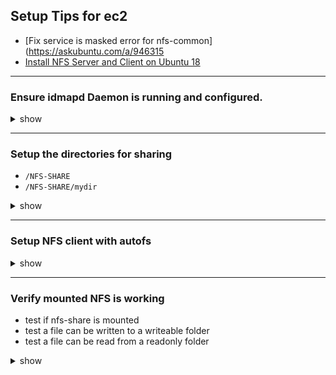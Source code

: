 ## Setup Tips for ec2
- [Fix service is masked error for nfs-common](https://askubuntu.com/a/946315
- [Install NFS Server and Client on Ubuntu 18](https://vitux.com/install-nfs-server-and-client-on-ubuntu/)
---

### Ensure idmapd Daemon is running and configured.
<details><summary>show</summary>
<p>

```bash
sudo vi /etc/default/nfs-common
# add the line
NEED_IDMAPD=YES
sudo vi /etc/idmapd.conf
# add the line
Domain = yourdomain.com
# Unmask and start idmapd
sudo rm /lib/systemd/system/nfs-common.service
sudo systemctl start nfs-common
```
</p>
</details>

---
### Setup the directories for sharing
- `/NFS-SHARE`
- `/NFS-SHARE/mydir` 
<details><summary>show</summary>
<p>

```bash
sudo mkdir -p /NFS-SHARE/mydir
sudo vi /etc/exports
# Add the following lines
/NFS-SHARE *(fsid=0,no_subtree_check,rw,root_squash,sync,anonuid=1000,anongid=100)
/NFS-SHARE/mydir *(ro,sync,no_subtree_check)
# Update Shared folders to have rw permission
sudo chmod 777 /NFS-SHARE
# Restart nfs-server
sudo systemctl restart nfs-server
# Verify folders can be mounted
showmount -e
```
</p>
</details>

---
### Setup NFS client with autofs
<details><summary>show</summary>
<p>

```bash
sudo apt-get install autofs
sudo vi /etc/auto.master
# Add local directory mapping to nfs config file
/media/nfs  /etc/auto.fs-share  --timeout=60
# Create nfs-share config file with mapping to shared folders
sudo vi /etc/auto.nfs-share
# Add the following lines to map shared directories
writeable_share -fstype=nfs4 172.31.13.255:/
non_writeable_share -fstype=nfs4 172.31.13.255:/mydir
# restart autofs service
sudo systemctl restart autofs
```
</p>
</details>

---
### Verify mounted NFS is working
- test if nfs-share is mounted
- test a file can be written to a writeable folder
- test a file can be read from a readonly folder
<details><summary>show</summary>
<p>

```bash
mount | grep nfs-share
touch /media/nfs/writeable_share/test-file
ls -lah /media/nfs/non_writeable_share
# Verify mount is showing the shared folders
mount | grep non_writeable
mount | gre writeable
```
</p>
</details>
